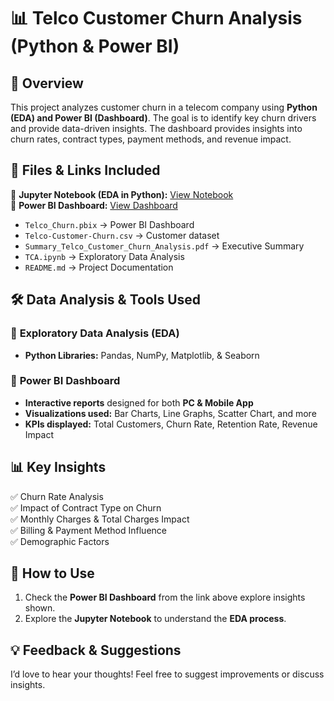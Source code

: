 # 📊 Telco Customer Churn Analysis (Python & Power BI)

## 📌 Overview

This project analyzes customer churn in a telecom company using **Python (EDA) and Power BI (Dashboard)**. The goal is to identify key churn drivers and provide data-driven insights. The dashboard provides insights into churn rates, contract types, payment methods, and revenue impact.

## 📂 Files & Links Included

🔗 **Jupyter Notebook (EDA in Python):** [View Notebook](https://nbviewer.org/github/Sank02/Customer-Churn-Analysis/blob/main/TCA.ipynb)  
🔗 **Power BI Dashboard:** [View Dashboard](https://app.powerbi.com/view?r=eyJrIjoiOGQ3OTFkM2EtNWY1YS00NjA1LThkNjAtOGJmZjVhMGFmZDc2IiwidCI6IjA1MzYzOThhLTNjZGQtNDJjNi1iOGJhLWNjMGUwMGQ3OTI3YyJ9)  

- `Telco_Churn.pbix` → Power BI Dashboard
- `Telco-Customer-Churn.csv` → Customer dataset
- `Summary_Telco_Customer_Churn_Analysis.pdf` → Executive Summary
- `TCA.ipynb` → Exploratory Data Analysis
- `README.md` → Project Documentation

## 🛠️ Data Analysis & Tools Used
### 🔹 **Exploratory Data Analysis (EDA)**
- **Python Libraries:** Pandas, NumPy, Matplotlib, & Seaborn

### 🔹 **Power BI Dashboard**
- **Interactive reports** designed for both **PC & Mobile App**  
- **Visualizations used:** Bar Charts, Line Graphs, Scatter Chart, and more  
- **KPIs displayed:** Total Customers, Churn Rate, Retention Rate, Revenue Impact  

## 📊 Key Insights

✅ Churn Rate Analysis  
✅ Impact of Contract Type on Churn  
✅ Monthly Charges & Total Charges Impact  
✅ Billing & Payment Method Influence  
✅ Demographic Factors  

## 🚀 How to Use

1. Check the **Power BI Dashboard** from the link above explore insights shown. 
2. Explore the **Jupyter Notebook** to understand the **EDA process**. 

## 💡 Feedback & Suggestions
I’d love to hear your thoughts! Feel free to suggest improvements or discuss insights. 
